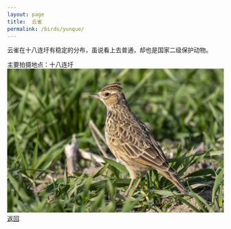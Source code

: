 ```yaml
---
layout: page
title: 	云雀
permalink: /birds/yunque/
---
```

云雀在十八连圩有稳定的分布，虽说看上去普通，却也是国家二级保护动物。

主要拍摄地点：十八连圩
![](../picture/云雀/0U9A5379-CR3_DxO_DeepPRIMEXD.jpg)
[返回](../../)
